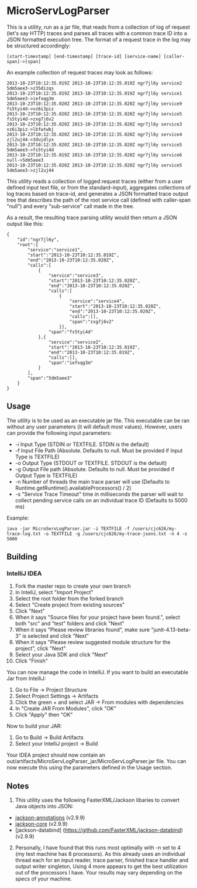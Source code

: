 # MicroServLogParser
This is a utility, run as a jar file, that reads from a collection of log of request (let's say HTTP) traces and parses all traces with a common trace ID into a JSON formatted execution tree.  The format of a request trace in the log may be structured accordingly:
```
[start-timestamp] [end-timestamp] [trace-id] [service-name] [caller-span]->[span]
```
An example collection of request traces may look as follows:
```
2013-10-23T10:12:35.019Z 2013-10-23T10:12:35.019Z ngr7jl6y service2 5dm5aee3->z35dizqs
2013-10-23T10:12:35.019Z 2013-10-23T10:12:35.019Z ngr7jl6y service1 5dm5aee3->iefxqg3m
2013-10-23T10:12:35.020Z 2013-10-23T10:12:35.020Z ngr7jl6y service9 fs5tyi4d->vz6i3piz
2013-10-23T10:12:35.020Z 2013-10-23T10:12:35.020Z ngr7jl6y service5 fs5tyi4d->zxg7j6v2
2013-10-23T10:12:35.020Z 2013-10-23T10:12:35.020Z ngr7jl6y service3 vz6i3piz->lbfwtwbj
2013-10-23T10:12:35.020Z 2013-10-23T10:12:35.020Z ngr7jl6y service4 zjl2uj44->3dujdlyx
2013-10-23T10:12:35.020Z 2013-10-23T10:12:35.020Z ngr7jl6y service5 5dm5aee3->fs5tyi4d
2013-10-23T10:12:35.019Z 2013-10-23T10:12:35.020Z ngr7jl6y service6 null->5dm5aee3
2013-10-23T10:12:35.020Z 2013-10-23T10:12:35.020Z ngr7jl6y service5 5dm5aee3->zjl2uj44
```
This utility reads a collection of logged request traces (either from a user defined input text file, or from the standard-input), aggregates collections of log traces based on trace-id, and generates a JSON formatted trace output tree that describes the path of the root service call (defined with caller-span "null") and every "sub-service" call made in the tree. 

As a result, the resulting trace parsing utility would then return a JSON output like this:
```
{
	"id":"ngr7jl6y",
	"root":{
		"service":"service1",
		"start":"2013-10-23T10:12:35.019Z",
		"end":"2013-10-23T10:12:35.020Z",
		"calls":[
			{
				"service":"service3",
				"start":"2013-10-23T10:12:35.020Z",
				"end":"2013-10-23T10:12:35.020Z",
				"calls":[
					{
						"service":"service4",
						"start":"2013-10-23T10:12:35.020Z",
						"end":"2013-10-23T10:12:35.020Z",
						"calls":[],
						"span":"zxg7j6v2"
					}],
				"span":"fs5tyi4d"
			},{
				"service":"service2",
				"start":"2013-10-23T10:12:35.019Z",
				"end":"2013-10-23T10:12:35.019Z",
				"calls":[],
				"span":"iefxqg3m"
			}
		],
		"span":"5dm5aee3"
	}
}
```
## Usage
The utility is to be used as an executable jar file.  This executable can be ran without any user parameters (it will default most values).  However, users can provide the following input parameters:
 - -i Input Type (STDIN or TEXTFILE. STDIN is the default)
 - -f Input File Path (Absolute.  Defaults to null.  Must be provided if Input Type is TEXTFILE)
 - -o Output Type (STDOUT or TEXTFILE.  STDOUT is the default)
 - -g Output File path (Absolute.  Defaults to null.  Must be provided if Output Type is TEXTFILE)
 - -n Number of threads the main trace parser will use (Defaults to Runtime.getRuntime().availableProcessors() / 2)
 - -s "Service Trace Timeout" time in milliseconds the parser will wait to collect pending service calls on an individual trace ID (Defaults to 5000 ms)
 
 Example:
 ```
 java -jar MicroServLogParser.jar -i TEXTFILE -f /users/cjc626/my-trace-log.txt -o TEXTFILE -g /users/cjc626/my-trace-jsons.txt -n 4 -s 5000
 ```
## Building
### IntelliJ IDEA
1. Fork the master repo to create your own branch
2. In IntellJ, select "Import Project"
3. Select the root folder from the forked branch
4. Select "Create project from existing sources"
5. Click "Next"
6. When it says "Source files for your project have been found.", select both "src" and "test" folders and click "Next"
7. When it says "Please review libraries found", make sure "junit-4.13-beta-3" is selected and click "Next"
8. When it says "Please review suggested module structure for the project", click "Next"
9. Select your Java SDK and click "Next"
10.  Click "Finish"

You can now manage the code in IntelliJ.  If you want to build an executable Jar from IntelliJ:
1.  Go to File -> Project Structure
2.  Select Project Settings -> Artifacts
3.  Click the green + and select JAR -> From modules with dependencies
4.  In "Create JAR From Modules", click "OK"
7.  Click "Apply" then "OK"

Now to build your JAR:
1.  Go to Build -> Build Artifacts
2.  Select your IntelliJ project -> Build

Your IDEA project should now contain an out/artifacts/MicroServLogParser_jar/MicroServLogParser.jar file.  You can now execute this using the parameters defined in the Usage section.

## Notes
1.  This utility uses the following FasterXML/Jackson libaries to convert Java objects into JSON:
  - [jackson-annotations](https://github.com/FasterXML/jackson-annotations) (v2.9.9)
  - [jackson-core](https://github.com/FasterXML/jackson-core) (v2.9.9)
  - [jackson-databind] (https://github.com/FasterXML/jackson-databind) (v2.9.9)
2.  Personally, I have found that this runs most optimally with -n set to 4 (my test machine has 8 processors).  As this already uses an individual thread each for an input reader, trace parser, finished trace handler and output writer singleton, Using 4 more appears to get the best utilization out of the processors I have.  Your results may vary depending on the specs of your machine.
